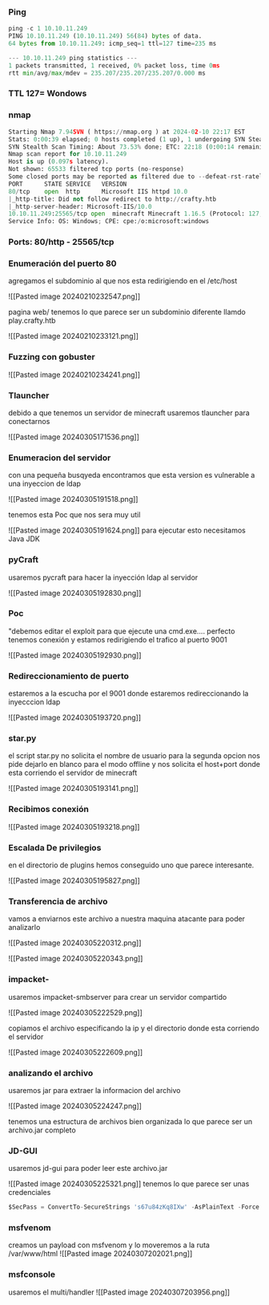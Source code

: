### Ping 
```python
ping -c 1 10.10.11.249
PING 10.10.11.249 (10.10.11.249) 56(84) bytes of data.
64 bytes from 10.10.11.249: icmp_seq=1 ttl=127 time=235 ms

--- 10.10.11.249 ping statistics ---
1 packets transmitted, 1 received, 0% packet loss, time 0ms
rtt min/avg/max/mdev = 235.207/235.207/235.207/0.000 ms
```

### TTL 127= Wondows
### nmap
```python
Starting Nmap 7.94SVN ( https://nmap.org ) at 2024-02-10 22:17 EST
Stats: 0:00:39 elapsed; 0 hosts completed (1 up), 1 undergoing SYN Stealth Scan
SYN Stealth Scan Timing: About 73.53% done; ETC: 22:18 (0:00:14 remaining)
Nmap scan report for 10.10.11.249
Host is up (0.097s latency).
Not shown: 65533 filtered tcp ports (no-response)
Some closed ports may be reported as filtered due to --defeat-rst-ratelimit
PORT      STATE SERVICE   VERSION
80/tcp    open  http      Microsoft IIS httpd 10.0
|_http-title: Did not follow redirect to http://crafty.htb
|_http-server-header: Microsoft-IIS/10.0
10.10.11.249:25565/tcp open  minecraft Minecraft 1.16.5 (Protocol: 127, Message: Crafty Server, Users: 3/100)
Service Info: OS: Windows; CPE: cpe:/o:microsoft:windows
```

### Ports: 80/http - 25565/tcp

### Enumeración del puerto 80

agregamos el subdominio al que nos esta redirigiendo en el /etc/host

![[Pasted image 20240210232547.png]]

pagina web/ tenemos lo que parece ser un subdominio diferente llamdo play.crafty.htb

![[Pasted image 20240210233121.png]]

### Fuzzing con gobuster

![[Pasted image 20240210234241.png]]

### Tlauncher
debido a que tenemos un servidor de minecraft usaremos tlauncher para conectarnos

![[Pasted image 20240305171536.png]]

### Enumeracion del servidor 
con una pequeña busqyeda encontramos que esta version es vulnerable a una inyeccion de ldap

![[Pasted image 20240305191518.png]]

tenemos esta Poc que nos sera muy util

![[Pasted image 20240305191624.png]]
para ejecutar esto necesitamos Java JDK

### pyCraft
usaremos pycraft para hacer la inyección ldap al servidor

![[Pasted image 20240305192830.png]]

### Poc
"debemos editar el exploit para que ejecute una cmd.exe.... perfecto tenemos conexión y estamos redirigiendo el trafico al puerto 9001

![[Pasted image 20240305192930.png]]

### Redireccionamiento de puerto
estaremos a la escucha por el 9001 donde estaremos redireccionando la inyecccion ldap

![[Pasted image 20240305193720.png]]

### star.py
el script star.py no solicita el nombre de usuario para la segunda opcion nos pide dejarlo en blanco para el modo offline y nos solicita el host+port donde esta corriendo el servidor de minecraft

![[Pasted image 20240305193141.png]]

### Recibimos conexión 

![[Pasted image 20240305193218.png]]

### Escalada De privilegios
en el directorio de plugins hemos conseguido uno que parece interesante. 

![[Pasted image 20240305195827.png]]

### Transferencia de archivo
vamos a enviarnos este archivo a nuestra maquina atacante para poder analizarlo

![[Pasted image 20240305220312.png]]

![[Pasted image 20240305220343.png]]

### impacket-
usaremos impacket-smbserver para crear un servidor compartido 

![[Pasted image 20240305222529.png]]

copiamos el archivo especificando la ip y el directorio donde esta corriendo el servidor

![[Pasted image 20240305222609.png]]

### analizando el archivo
usaremos jar para extraer la informacion del archivo

![[Pasted image 20240305224247.png]]

tenemos una estructura de archivos bien organizada lo que parece ser un archivo.jar completo
### JD-GUI
usaremos jd-gui para poder leer este archivo.jar

![[Pasted image 20240305225321.png]]
tenemos lo que parece ser unas credenciales

```python
$SecPass = ConvertTo-SecureStrings 's67u84zKq8IXw' -AsPlainText -Force
```

### msfvenom
creamos un payload con msfvenom y lo moveremos a la ruta /var/www/html
![[Pasted image 20240307202021.png]]

### msfconsole
usaremos el multi/handler
![[Pasted image 20240307203956.png]]
